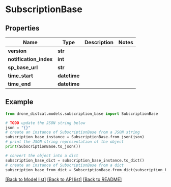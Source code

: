 # SubscriptionBase


## Properties

Name | Type | Description | Notes
------------ | ------------- | ------------- | -------------
**version** | **str** |  | 
**notification_index** | **int** |  | 
**sp_base_url** | **str** |  | 
**time_start** | **datetime** |  | 
**time_end** | **datetime** |  | 

## Example

```python
from drone_distcat.models.subscription_base import SubscriptionBase

# TODO update the JSON string below
json = "{}"
# create an instance of SubscriptionBase from a JSON string
subscription_base_instance = SubscriptionBase.from_json(json)
# print the JSON string representation of the object
print(SubscriptionBase.to_json())

# convert the object into a dict
subscription_base_dict = subscription_base_instance.to_dict()
# create an instance of SubscriptionBase from a dict
subscription_base_from_dict = SubscriptionBase.from_dict(subscription_base_dict)
```
[[Back to Model list]](../README.md#documentation-for-models) [[Back to API list]](../README.md#documentation-for-api-endpoints) [[Back to README]](../README.md)


